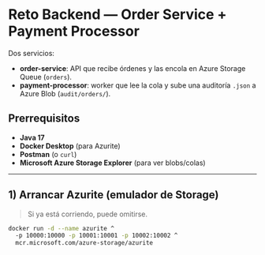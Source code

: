 # Reto Backend — Order Service + Payment Processor

Dos servicios:
- **order-service**: API que recibe órdenes y las encola en Azure Storage Queue (`orders`).
- **payment-processor**: worker que lee la cola y sube una auditoría `.json` a Azure Blob (`audit/orders/`).

## Prerrequisitos
- **Java 17**
- **Docker Desktop** (para Azurite)
- **Postman** (o `curl`)
- **Microsoft Azure Storage Explorer** (para ver blobs/colas)

---

## 1) Arrancar Azurite (emulador de Storage)
> Si ya está corriendo, puede omitirse.

```bash
docker run -d --name azurite ^
  -p 10000:10000 -p 10001:10001 -p 10002:10002 ^
  mcr.microsoft.com/azure-storage/azurite
